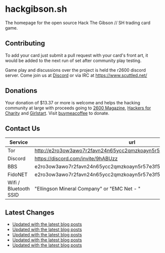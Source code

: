 # hackgibson.sh
The homepage for the open source Hack The Gibson // SH trading card game.


## Contributing

To add your card just submit a pull request with your card's front art, it would be added to the next run of set after community play testing.

Game play and discussions over the project is held the r2600 discord server. Come join us at [Discord](https://discord.com/invite/9hABUzz) or via IRC at https://www.scuttled.net/


## Donations

Your donation of $13.37 or more is welcome and helps the hacking community at large with proceeds going to [2600 Magazine](https://2600.com/), [Hackers for Charity](https://hackersforcharity.org) and [Girlstart](https://girlstart.org).  Visit [buymeacoffee](https://www.buymeacoffee.com/hackgibson.sh) to donate.


## Contact Us

Service | url
-|-
Tor | http://e2ro3ow3awo7r2favn24n65ycc2qmzkoayn5r57e3f56nvjwdcgg32ad.onion
Discord | https://discord.com/invite/9hABUzz
BBS | e2ro3ow3awo7r2favn24n65ycc2qmzkoayn5r57e3f56nvjwdcgg32ad.onion:23
FidoNET | e2ro3ow3awo7r2favn24n65ycc2qmzkoayn5r57e3f56nvjwdcgg32ad.onion:24554
Wifi / Bluetooth SSID | "Ellingson Mineral Company" or "EMC Net - <fidonet address>"

## Latest Changes
<!-- BLOG-POST-LIST:START -->
- [Updated with the latest blog posts](https://github.com/DFW2600/hackgibson.sh/commit/481ddd979233594d4032d367894bd909cbb23bde)
- [Updated with the latest blog posts](https://github.com/DFW2600/hackgibson.sh/commit/340605290f7fa47b71bdd0c7c693ac202afa0abb)
- [Updated with the latest blog posts](https://github.com/DFW2600/hackgibson.sh/commit/ba1af3a6d473956b65a52794766869adfdbb1b46)
- [Updated with the latest blog posts](https://github.com/DFW2600/hackgibson.sh/commit/1048eb18ed9e6aebed5c30566e0785fef39f7060)
- [Updated with the latest blog posts](https://github.com/DFW2600/hackgibson.sh/commit/d86a4e9f88319e35154d87ef3d9a07eddfa54de0)
<!-- BLOG-POST-LIST:END -->
